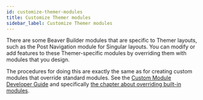 ```yaml
---
id: customize-themer-modules
title: Customize Themer modules
sidebar_label: Customize Themer modules
---
```


There are some Beaver Builder modules that are specific to Themer layouts, such as the Post Navigation module for Singular layouts. You can modify or add features to these Themer-specific modules by overriding them with modules that you design.

The procedures for doing this are exactly the same as for creating custom modules that override standard modules. See the [Custom Module Developer Guide](/beaver-builder/developer/custom-modules.mdx) and specifically [the chapter about overriding built-in modules](/beaver-builder/developer/custom-modules/cmdg-18-override-built-in-modules.md).
